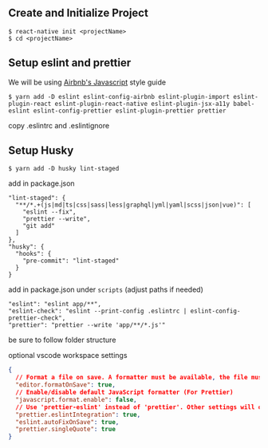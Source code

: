 ## Create and Initialize Project
```
$ react-native init <projectName>
$ cd <projectName>
```
## Setup eslint and prettier
We will be using [Airbnb's Javascript](https://github.com/airbnb/javascript) style guide
```
$ yarn add -D eslint eslint-config-airbnb eslint-plugin-import eslint-plugin-react eslint-plugin-react-native eslint-plugin-jsx-a11y babel-eslint eslint-config-prettier eslint-plugin-prettier prettier
```

copy .eslintrc and .eslintignore

## Setup Husky
```
$ yarn add -D husky lint-staged
```
add in package.json
```
"lint-staged": {
  "**/*.+(js|md|ts|css|sass|less|graphql|yml|yaml|scss|json|vue)": [
    "eslint --fix",
    "prettier --write",
    "git add"
  ]
},
"husky": {
  "hooks": {
    "pre-commit": "lint-staged"
  }
}
```
add in package.json under `scripts` (adjust paths if needed)
```
"eslint": "eslint app/**",
"eslint-check": "eslint --print-config .eslintrc | eslint-config-prettier-check",
"prettier": "prettier --write 'app/**/*.js'"
```

be sure to follow folder structure

optional vscode workspace settings
```json
{
  // Format a file on save. A formatter must be available, the file must not be auto-saved, and editor must not be shutting down.
  "editor.formatOnSave": true,
  // Enable/disable default JavaScript formatter (For Prettier)
  "javascript.format.enable": false,
  // Use 'prettier-eslint' instead of 'prettier'. Other settings will only be fallbacks in case they could not be inferred from eslint rules.
  "prettier.eslintIntegration": true,
  "eslint.autoFixOnSave": true,
  "prettier.singleQuote": true
}
```
